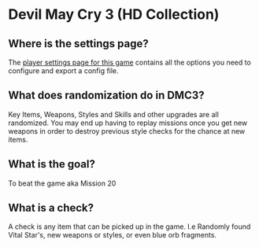 # Devil May Cry 3 (HD Collection)

## Where is the settings page?

The [player settings page for this game](../player-settings) contains all the options you need to configure and
export a config file.

## What does randomization do in DMC3?
Key Items, Weapons, Styles and Skills and other upgrades are all randomized. You may end up having to replay missions once you get new weapons in order to destroy previous style checks for the chance at new items.

## What is the goal?
To beat the game aka Mission 20

## What is a check?
A check is any item that can be picked up in the game. I.e Randomly found Vital Star's, new weapons or styles, or even blue orb fragments.

